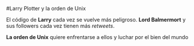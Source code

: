 
#Larry Plotter y la orden de Unix

El código de **Larry** cada vez se vuelve más peligroso. **Lord Balmermort** y sus followers cada vez tienen más *retweets*.

**La orden de Unix** quiere enfrentarse a ellos y luchar por el bien del mundo

